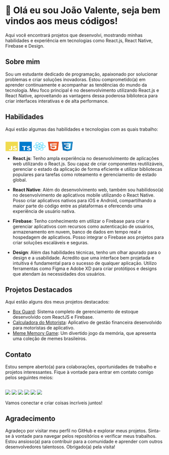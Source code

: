 # 👋 Olá eu sou João Valente, seja bem vindos aos meus códigos!

Aqui você encontrará projetos que desenvolvi, mostrando minhas habilidades e experiência em tecnologias como React.js, React Native, Firebase e Design.

## Sobre mim

Sou um estudante dedicado de programação, apaixonado por solucionar problemas e criar soluções inovadoras. Estou comprometido(a) em aprender continuamente e acompanhar as tendências do mundo da tecnologia. Meu foco principal é no desenvolvimento utilizando React.js e React Native, aproveitando as vantagens dessa poderosa biblioteca para criar interfaces interativas e de alta performance.

## Habilidades

Aqui estão algumas das habilidades e tecnologias com as quais trabalho:

<div style="display: inline_block"><br>
  <img align="center" alt="Valente-Js" height="30" width="40" src="https://raw.githubusercontent.com/devicons/devicon/master/icons/javascript/javascript-plain.svg">
  <img align="center" alt="Valente-Ts" height="30" width="40" src="https://raw.githubusercontent.com/devicons/devicon/master/icons/typescript/typescript-plain.svg">
  <img align="center" alt="Valente-React" height="30" width="40" src="https://raw.githubusercontent.com/devicons/devicon/master/icons/react/react-original.svg">
  <img align="center" alt="Valente-HTML" height="30" width="40" src="https://raw.githubusercontent.com/devicons/devicon/master/icons/html5/html5-original.svg">
  <img align="center" alt="Valente-CSS" height="30" width="40" src="https://raw.githubusercontent.com/devicons/devicon/master/icons/css3/css3-original.svg">
</div>

- **React.js**: Tenho ampla experiência no desenvolvimento de aplicações web utilizando o React.js. Sou capaz de criar componentes reutilizáveis, gerenciar o estado da aplicação de forma eficiente e utilizar bibliotecas populares para tarefas como roteamento e gerenciamento de estado global.

- **React Native**: Além do desenvolvimento web, também sou habilidoso(a) no desenvolvimento de aplicativos mobile utilizando o React Native. Posso criar aplicativos nativos para iOS e Android, compartilhando a maior parte do código entre as plataformas e oferecendo uma experiência de usuário nativa.

- **Firebase**: Tenho conhecimento em utilizar o Firebase para criar e gerenciar aplicativos com recursos como autenticação de usuários, armazenamento em nuvem, banco de dados em tempo real e hospedagem de aplicativos. Posso integrar o Firebase aos projetos para criar soluções escaláveis e seguras.

- **Design**: Além das habilidades técnicas, tenho um olhar apurado para o design e a usabilidade. Acredito que uma interface bem projetada e intuitiva é fundamental para o sucesso de qualquer aplicação. Utilizo ferramentas como Figma e Adobe XD para criar protótipos e designs que atendam às necessidades dos usuários.

## Projetos Destacados

Aqui estão alguns dos meus projetos destacados:

- [Box Guard](https://github.com/ValenteJoao/box-guard): Sistema completo de gerenciamento de estoque desenvolvido com ReactJS e Firebase.
- [Calculadora do Motorista](https://github.com/ValenteJoao/Calculadora-do-Motorista): Aplicativo de gestão financeira desenvolvido para motoristas de aplicativo.
- [Meme Memory Game](https://github.com/ValenteJoao/jogommg): Um divertido jogo da memória, que apresenta uma coleção de memes brasileiros.

## Contato

Estou sempre aberto(a) para colaborações, oportunidades de trabalho e projetos interessantes. Fique à vontade para entrar em contato comigo pelos seguintes meios:

  ##
 
<div> 
  <a href = "mailto:valentejoao.dev@gmail.com"><img src="https://img.shields.io/badge/-Gmail-%23333?style=for-the-badge&logo=gmail&logoColor=white" target="_blank"></a>
  <a href="https://www.linkedin.com/in/jo%C3%A3o-vitor-alexandre-valente-32b45b21b/" target="_blank"><img src="https://img.shields.io/badge/-LinkedIn-%230077B5?style=for-the-badge&logo=linkedin&logoColor=white" target="_blank"></a> 
  <a href="https://www.instagram.com/valen_vitor" target="_blank"><img src="https://img.shields.io/badge/-Instagram-%23E4405F?style=for-the-badge&logo=instagram&logoColor=white" target="_blank"></a> 
  <a href="https://www.youtube.com/channel/UChBHDmTgo7hV3YabqIQN4bg" target="_blank"><img src="https://img.shields.io/badge/YouTube-FF0000?style=for-the-badge&logo=youtube&logoColor=white" target="_blank"></a>
 	<a href="https://www.twitch.tv/valentebrothers" target="_blank"><img src="https://img.shields.io/badge/Twitch-9146FF?style=for-the-badge&logo=twitch&logoColor=white" target="_blank"></a>
 <a href="https://discord.gg/wP3JXHkMbs" target="_blank"><img src="https://img.shields.io/badge/Discord-7289DA?style=for-the-badge&logo=discord&logoColor=white" target="_blank"></a> 
  
  
Vamos conectar e criar coisas incríveis juntos!

## Agradecimento

Agradeço por visitar meu perfil no GitHub e explorar meus projetos. Sinta-se à vontade para navegar pelos repositórios e verificar meus trabalhos. Estou ansioso(a) para contribuir para a comunidade e aprender com outros desenvolvedores talentosos. Obrigado(a) pela visita!

